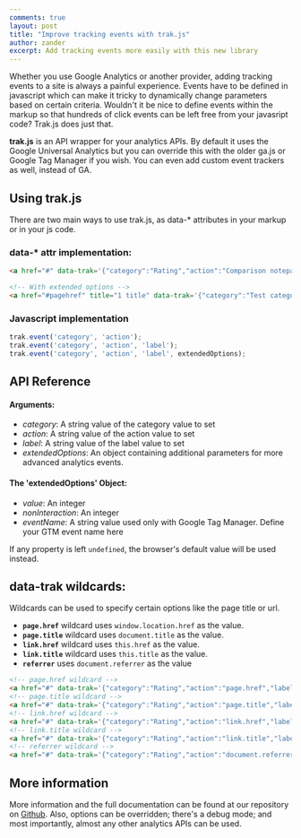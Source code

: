 ```yaml
---
comments: true
layout: post
title: "Improve tracking events with trak.js"
author: zander
excerpt: Add tracking events more easily with this new library
---
```

Whether you use Google Analytics or another provider, adding tracking events to a site is always a painful experience. Events have to be defined in javascript which can make it tricky to dynamically change parameters based on certain criteria. Wouldn't it be nice to define events within the markup so that hundreds of click events can be left free from your javasript code? Trak.js does just that.

**trak.js** is an API wrapper for your analytics APIs. By default it uses the Google Universal Analytics but you can override this with the older ga.js or Google Tag Manager if you wish. You can even add custom event trackers as well, instead of GA.

## Using trak.js
There are two main ways to use trak.js, as data-* attributes in your markup or in your js code.

### data-* attr implementation:
```html
<a href="#" data-trak='{"category":"Rating","action":"Comparison notepad","label":"Up"}'>link</a>

<!-- With extended options -->
<a href="#pagehref" title="1 title" data-trak='{"category":"Test category","action":"Test action","label":"Test label","options":{"eventName":"Event name test"}}'>Data attr test #1</a>
```

### Javascript implementation
```js
trak.event('category', 'action');
trak.event('category', 'action', 'label');
trak.event('category', 'action', 'label', extendedOptions);
```

## API Reference

#### Arguments:
* *category*: A string value of the category value to set<br>
* *action*: A string value of the action value to set<br>
* *label*: A string value of the label value to set<br>
* *extendedOptions*: An object containing additional parameters for more advanced analytics events.

#### The 'extendedOptions' Object:
* *value*: An integer<br>
* *nonInteraction*: An integer<br>
* *eventName*: A string value used only with Google Tag Manager. Define your GTM event name here

If any property is left `undefined`, the browser's default value will be used instead.

## data-trak wildcards:
Wildcards can be used to specify certain options like the page title or url.

* **`page.href`** wildcard uses `window.location.href` as the value.
* **`page.title`** wildcard uses `document.title` as the value.
* **`link.href`** wildcard uses `this.href` as the value.
* **`link.title`** wildcard uses `this.title` as the value.
* **`referrer`** uses `document.referrer` as the value

```html
<!-- page.href wildcard -->
<a href="#" data-trak='{"category":"Rating","action":"page.href","label":"Up"}'>link</a>
<!-- page.title wildcard -->
<a href="#" data-trak='{"category":"Rating","action":"page.title","label":"Up"}'>link</a>
<!-- link.href wildcard -->
<a href="#" data-trak='{"category":"Rating","action":"link.href","label":"Up"}'>link</a>
<!-- link.title wildcard -->
<a href="#" data-trak='{"category":"Rating","action":"link.title","label":"Up"}'>link</a>
<!-- referrer wildcard -->
<a href="#" data-trak='{"category":"Rating","action":"document.referrer","label":"Up"}'>link</a>
```


## More information
More information and the full documentation can be found at our repository on [Github](https://github.com/tmwagency/trak.js). Also, options can be overridden; there's a debug mode; and most importantly, almost any other analytics APIs can be used.
